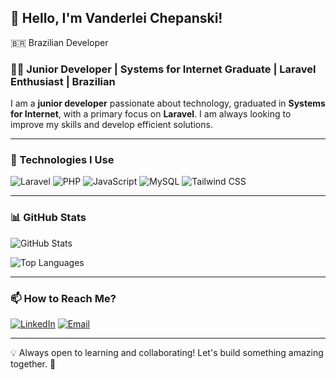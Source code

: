 ## 👋 Hello, I'm Vanderlei Chepanski!

🇧🇷 Brazilian Developer

### 👨‍💻 Junior Developer | Systems for Internet Graduate | Laravel Enthusiast | Brazilian

I am a **junior developer** passionate about technology, graduated in **Systems for Internet**, with a primary focus on **Laravel**. I am always looking to improve my skills and develop efficient solutions.

---

### 🚀 Technologies I Use

![Laravel](https://img.shields.io/badge/Laravel-F55247?style=for-the-badge&logo=laravel&logoColor=white)
![PHP](https://img.shields.io/badge/PHP-777BB4?style=for-the-badge&logo=php&logoColor=white)
![JavaScript](https://img.shields.io/badge/JavaScript-F7DF1E?style=for-the-badge&logo=javascript&logoColor=black)
![MySQL](https://img.shields.io/badge/MySQL-4479A1?style=for-the-badge&logo=mysql&logoColor=white)
![Tailwind CSS](https://img.shields.io/badge/TailwindCSS-38B2AC?style=for-the-badge&logo=tailwind-css&logoColor=white)

---

### 📊 GitHub Stats

![GitHub Stats](https://github-readme-stats.vercel.app/api?username=vchepanski&show_icons=true&theme=dracula&count_private=true)

![Top Languages](https://github-readme-stats.vercel.app/api/top-langs/?username=vchepanski&layout=compact&theme=dracula)

---

### 📫 How to Reach Me?

[![LinkedIn](https://img.shields.io/badge/LinkedIn-0A66C2?style=for-the-badge&logo=linkedin&logoColor=white)](https://www.linkedin.com/in/vanderlei-chepanski-aba47823b/)
[![Email](https://img.shields.io/badge/Email-D14836?style=for-the-badge&logo=gmail&logoColor=white)](mailto:vchepanski@outlook.com)

---

💡 Always open to learning and collaborating! Let's build something amazing together. 🚀
